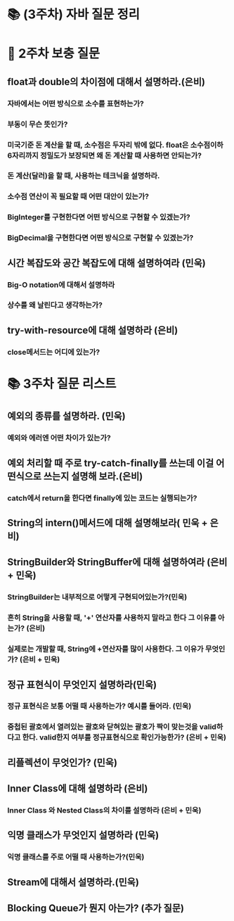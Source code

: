 # 📚 (3주차) 자바 질문 정리

# 📜 2주차 보충 질문

## float과 double의 차이점에 대해서 설명하라.(은비)

### 자바에서는 어떤 방식으로 소수를 표현하는가?

### 부동이 무슨 뜻인가?

### 미국기준 돈 계산을 할 때, 소수점은 두자리 밖에 없다. float은 소수점이하 6자리까지 정밀도가 보장되면 왜 돈 계산할 때 사용하면 안되는가?

### 돈 계산(달러)을 할 때, 사용하는 테크닉을 설명하라.

### 소수점 연산이 꼭 필요할 때 어떤 대안이 있는가?

### BigInteger를 구현한다면 어떤 방식으로 구현할 수 있겠는가?

### BigDecimal을 구현한다면 어떤 방식으로 구현할 수 있겠는가?

## 시간 복잡도와 공간 복잡도에 대해 설명하여라 (민욱)

### Big-O notation에 대해서 설명하라

### 상수를 왜 날린다고 생각하는가?

## try-with-resource에 대해 설명하라 (은비)

### close메서드는 어디에 있는가?


# 📚 3주차 질문 리스트

## 예외의 종류를 설명하라. (민욱)

### 예외와 에러엔 어떤 차이가 있는가?

## 예외 처리할 때 주로 try-catch-finally를 쓰는데 이걸 어떤식으로 쓰는지 설명해 보라.(은비)

### catch에서 return을 한다면 finally에 있는 코드는 실행되는가?

## String의 intern()메서드에 대해 설명해보라( 민욱 + 은비)

## StringBuilder와 StringBuffer에 대해 설명하여라 (은비 + 민욱)

### StringBuilder는 내부적으로 어떻게 구현되어있는가?(민욱)

### 흔히 String을 사용할 때, '+' 연산자를 사용하지 말라고 한다 그 이유를 아는가? (은비)

### 실제로는 개발할 때, String에 +연산자를 많이 사용한다. 그 이유가 무엇인가? (은비 + 민욱)

## 정규 표현식이 무엇인지 설명하라(민욱)

### 정규 표현식은 보통 어떨 때 사용하는가? 예시를 들어라. (민욱)

### 중첩된 괄호에서 열려있는 괄호와 닫혀있는 괄호가 짝이 맞는것을 valid하다고 한다. valid한지 여부를 정규표현식으로 확인가능한가? (은비 + 민욱)

## 리플렉션이 무엇인가? (민욱)

## Inner Class에 대해 설명하라 (은비)

### Inner Class 와 Nested Class의 차이를 설명하라 (은비 + 민욱)

## 익명 클래스가 무엇인지 설명하라 (민욱)

### 익명 클래스를 주로 어떨 때 사용하는가?(민욱)

## Stream에 대해서 설명하라.(민욱)

## Blocking Queue가 뭔지 아는가? (추가 질문)